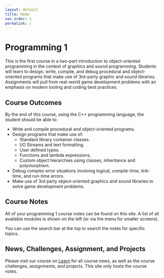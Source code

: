 ```yaml
---
layout: default
title: Home
nav_order: 1
permalink: /
---
```


# Programming 1

This is the first course in a two-part introduction to object-oriented programming in the context of graphics and sound programming. Students will learn to design, write, compile, and debug procedural and object-oriented programs that make use of 3rd-party graphic and sound libraries. Assignments will pull from real-world game development problems with an emphasis on modern tooling and coding best practices.

## Course Outcomes

By the end of this course, using the C++ programming language, the student should be able to:

- Write and compile procedural and object-oriented programs.
- Design programs that make use of:
  - Standard library container classes.
  - I/O Streams and text formatting.
  - User defined types.
  - Functions and lambda expressions.
  - Custom object hierarchies using classes, inheritance and polymorphism.
- Debug complex error situations involving logical, compile-time, link-time, and run-time errors.
- Make use of 3rd party object-oriented graphics and sound libraries to solve game development problems.

## Course Notes

All of your programming 1 course notes can be found on this site. A list of all available modules is shown on the left (or via the menu for smaller screens).

You can use the search bar at the top to search the notes for specific topics.

## News, Challenges, Assignment, and Projects

Please visit our course on [Learn](https://learn.rrc.ca) for all course news, as well as the course challenges, assignments, and projects. This site only hosts the course notes.
